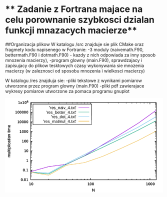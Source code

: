 # ** Zadanie z Fortrana majace na celu porownanie szybkosci dzialan funkcji mnazacych macierze**

##Organizacja plikow
W katalogu /src znajduje sie plik CMake oraz fragmety kodu napisenego w Fortranie:
-3 moduly (naivemath.F90, bettermath.F90 i dotmath.F90) - kazdy z nich odpowiada za inny sposob mnozenia macierzy), 
-program glowny (main.F90), sprawdzajacy i zapisujacy do plikow tesktowych czasy wykonywania sie mnozenia macierzy (w zaleznosci od sposobu mnozenia i wielkosci macierzy)

W katalogu /res znajduja sie:
-pliki tekstowe z wynikami pomiarow utworzone przez program glowny (main.F90)
-pliki pdf zawierajace wykresy pomiarow utworzone za pomaca programu gnuplot

![wykres4](res/wykres4.png)
